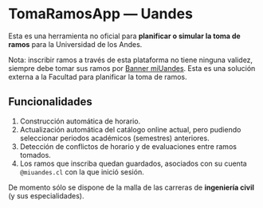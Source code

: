 # TomaRamosApp — Uandes

Esta es una herramienta no oficial para **planificar o simular la toma de ramos** para la Universidad de los Andes.

Nota: inscribir ramos a través de esta plataforma no tiene ninguna validez, siempre debe tomar sus ramos por [Banner miUandes](https://mi.uandes.cl). Esta es una solución externa a la Facultad para planificar la toma de ramos.

## Funcionalidades

<!-- TODO: add some screenshots of the views -->

1. Construcción automática de horario.
2. Actualización automática del catálogo online actual, pero pudiendo seleccionar periodos académicos (semestres) anteriores.
3. Detección de conflictos de horario y de evaluaciones entre ramos tomados.
4. Los ramos que inscriba quedan guardados, asociados con su cuenta `@miuandes.cl` con la que inició sesión.

De momento sólo se dispone de la malla de las carreras de **ingeniería civil** (y sus especialidades).
